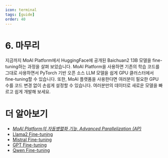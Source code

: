 ```yaml
---
icon: terminal
tags: [guide]
order: 40
---
```


# 6. 마무리 

지금까지 MoAI Platform에서 HuggingFace에 공개된 Baichuan2 13B 모델을 fine-tuning하는 과정을 살펴 보았습니다. MoAI Platform을 사용하면 기존의 학습 코드를 그대로 사용하면서 PyTorch 기반 오픈 소스 LLM 모델을 쉽게 GPU 클러스터에서 fine-tuning할 수 있습니다. 또한, MoAI 플랫폼을 사용한다면 여러분이 필요한 GPU 수를 코드 변경 없이 손쉽게 설정할 수 있습니다. 여러분만의 데이터로 새로운 모델을 빠르고 쉽게 개발해 보세요. 

# 더 알아보기

- *[MoAI Platform의 자동병렬화 기능,  Advanced Parallelization (AP)](/Supported_Documents/)*
- [Llama2 Fine-tuning](/Tutorials/Llama2_Tutorial/index.md)
- [Mistral Fine-tuning](/Tutorials/Mistral_Tutorial/index.md)
- [GPT Fine-tuning](/Tutorials/GPT_Tutorial/index.md)
- [Qwen Fine-tuning](/Tutorials/Qwen_Tutorial/index.md)